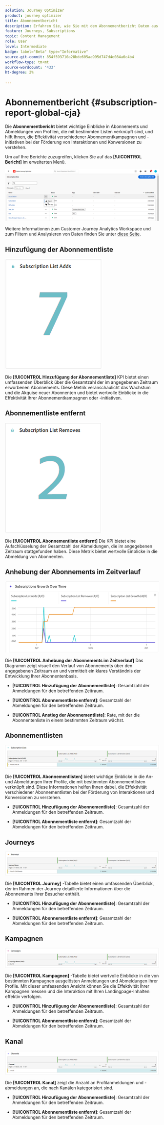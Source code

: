 ```yaml
---
solution: Journey Optimizer
product: journey optimizer
title: Abonnementbericht
description: Erfahren Sie, wie Sie mit dem Abonnementbericht Daten aus Ihren Anmeldediensten verwenden können.
feature: Journeys, Subscriptions
topic: Content Management
role: User
level: Intermediate
badge: label="Beta" type="Informative"
source-git-commit: 854f593710a28bde605aa995d747d4e084a6c4b4
workflow-type: tm+mt
source-wordcount: '433'
ht-degree: 2%

---
```


# Abonnementbericht {#subscription-report-global-cja}

Die **Abonnementbericht** bietet wichtige Einblicke in Abonnements und Abmeldungen von Profilen, die mit bestimmten Listen verknüpft sind, und hilft Ihnen, die Effektivität verschiedener Abonnementkampagnen und -initiativen bei der Förderung von Interaktionen und Konversionen zu verstehen.

Um auf Ihre Berichte zuzugreifen, klicken Sie auf das **[!UICONTROL Bericht]** im erweiterten Menü.

![](assets/cja-sub-access.png)

Weitere Informationen zum Customer Journey Analytics Workspace und zum Filtern und Analysieren von Daten finden Sie unter [diese Seite](https://experienceleague.adobe.com/en/docs/analytics-platform/using/cja-workspace/home).

## Hinzufügung der Abonnementliste

![](assets/cja-sub-add.png)

Die **[!UICONTROL Hinzufügung der Abonnementliste]** KPI bietet einen umfassenden Überblick über die Gesamtzahl der im angegebenen Zeitraum erworbenen Abonnements. Diese Metrik veranschaulicht das Wachstum und die Akquise neuer Abonnenten und bietet wertvolle Einblicke in die Effektivität Ihrer Abonnementkampagnen oder -initiativen.

## Abonnementliste entfernt

![](assets/cja-sub-add-remove.png)

Die **[!UICONTROL Abonnementliste entfernt]** Die KPI bietet eine Aufschlüsselung der Gesamtzahl der Abmeldungen, die im angegebenen Zeitraum stattgefunden haben. Diese Metrik bietet wertvolle Einblicke in die Abmeldung von Abonnenten.

## Anhebung der Abonnements im Zeitverlauf

![](assets/cja-sub-growth.png)

Die **[!UICONTROL Anhebung der Abonnements im Zeitverlauf]** Das Diagramm zeigt visuell den Verlauf von Abonnements über den angegebenen Zeitraum an und vermittelt ein klares Verständnis der Entwicklung Ihrer Abonnentenbasis.

* **[!UICONTROL Hinzufügung der Abonnementliste]**: Gesamtzahl der Anmeldungen für den betreffenden Zeitraum.

* **[!UICONTROL Abonnementliste entfernt]**: Gesamtzahl der Abmeldungen für den betreffenden Zeitraum.

* **[!UICONTROL Anstieg der Abonnementliste]**: Rate, mit der die Abonnentenliste in einem bestimmten Zeitraum wächst.

## Abonnementlisten

![](assets/cja-sub-lists.png)

Die **[!UICONTROL Abonnementlisten]** bietet wichtige Einblicke in die An- und Abmeldungen Ihrer Profile, die mit bestimmten Abonnementlisten verknüpft sind. Diese Informationen helfen Ihnen dabei, die Effektivität verschiedener Abonnementlisten bei der Förderung von Interaktionen und Konversionen zu verstehen.

* **[!UICONTROL Hinzufügung der Abonnementliste]**: Gesamtzahl der Anmeldungen für den betreffenden Zeitraum.

* **[!UICONTROL Abonnementliste entfernt]**: Gesamtzahl der Abmeldungen für den betreffenden Zeitraum.

## Journeys

![](assets/cja-sub-journeys.png)

Die **[!UICONTROL Journey]** -Tabelle bietet einen umfassenden Überblick, der im Rahmen der Journey detaillierte Informationen über die Abonnements Ihrer Besucher enthält.

* **[!UICONTROL Hinzufügung der Abonnementliste]**: Gesamtzahl der Anmeldungen für den betreffenden Zeitraum.

* **[!UICONTROL Abonnementliste entfernt]**: Gesamtzahl der Abmeldungen für den betreffenden Zeitraum.

## Kampagnen

![](assets/cja-sub-campaigns.png)

Die **[!UICONTROL Kampagnen]** -Tabelle bietet wertvolle Einblicke in die von bestimmten Kampagnen ausgelösten Anmeldungen und Abmeldungen Ihrer Profile. Mit dieser umfassenden Ansicht können Sie die Effektivität Ihrer Kampagnen messen und die Interaktion mit Ihren Landingpage-Inhalten effektiv verfolgen.

* **[!UICONTROL Hinzufügung der Abonnementliste]**: Gesamtzahl der Anmeldungen für den betreffenden Zeitraum.

* **[!UICONTROL Abonnementliste entfernt]**: Gesamtzahl der Abmeldungen für den betreffenden Zeitraum.

## Kanal

![](assets/cja-sub-channels.png)

Die **[!UICONTROL Kanal]** zeigt die Anzahl an Profilanmeldungen und -abmeldungen an, die nach Kanälen kategorisiert sind.

* **[!UICONTROL Hinzufügung der Abonnementliste]**: Gesamtzahl der Anmeldungen für den betreffenden Zeitraum.

* **[!UICONTROL Abonnementliste entfernt]**: Gesamtzahl der Abmeldungen für den betreffenden Zeitraum.

